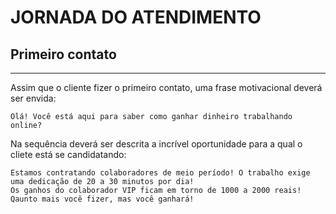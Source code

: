 # JORNADA DO ATENDIMENTO


## Primeiro contato
---

Assim que o cliente fizer o primeiro contato, uma frase motivacional deverá ser envida:

```
Olá! Você está aqui para saber como ganhar dinheiro trabalhando online?
```

Na sequência deverá ser descrita a incrível oportunidade para a qual o cliete está se candidatando:
```
Estamos contratando colaboradores de meio período! O trabalho exige uma dedicação de 20 a 30 minutos por dia!
Os ganhos do colaborador VIP ficam em torno de 1000 a 2000 reais! Qaunto mais você fizer, mas você ganhará!
``` 
